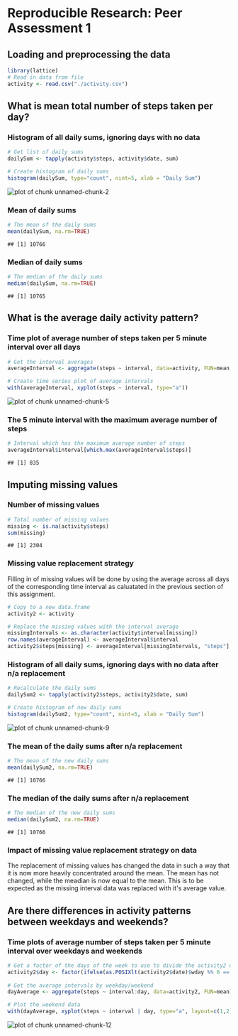 # Reproducible Research: Peer Assessment 1


## Loading and preprocessing the data

```r
library(lattice)
# Read in data from file
activity <- read.csv("./activity.csv")
```


## What is mean total number of steps taken per day?

### Histogram of all daily sums, ignoring days with no data

```r
# Get list of daily sums
dailySum <- tapply(activity$steps, activity$date, sum)

# Create histogram of daily sums
histogram(dailySum, type="count", nint=5, xlab = "Daily Sum")
```

![plot of chunk unnamed-chunk-2](figure/unnamed-chunk-2.png) 

### Mean of daily sums

```r
# The mean of the daily sums
mean(dailySum, na.rm=TRUE)
```

```
## [1] 10766
```

### Median of daily sums

```r
# The median of the daily sums
median(dailySum, na.rm=TRUE)
```

```
## [1] 10765
```


## What is the average daily activity pattern?

### Time plot of average number of steps taken per 5 minute interval over all days

```r
# Get the interval averages
averageInterval <- aggregate(steps ~ interval, data=activity, FUN=mean, na.rm=TRUE)

# Create time series plot of average intervals
with(averageInterval, xyplot(steps ~ interval, type="a"))
```

![plot of chunk unnamed-chunk-5](figure/unnamed-chunk-5.png) 

### The 5 minute interval with the maximum average number of steps

```r
# Interval which has the maximum average number of steps
averageInterval$interval[which.max(averageInterval$steps)]
```

```
## [1] 835
```

## Imputing missing values

### Number of missing values

```r
# Total number of missing values
missing <- is.na(activity$steps)
sum(missing)
```

```
## [1] 2304
```

### Missing value replacement strategy

Filling in of missing values will be done by using the average across all days
of the corresponding time interval as caluatated in the previous section of
this assignment.


```r
# Copy to a new data.frame
activity2 <- activity

# Replace the missing values with the interval average
missingIntervals <- as.character(activity$interval[missing])
row.names(averageInterval) <- averageInterval$interval
activity2$steps[missing] <- averageInterval[missingIntervals, "steps"]
```

### Histogram of all daily sums, ignoring days with no data after n/a replacement

```r
# Recalculate the daily sums
dailySum2 <- tapply(activity2$steps, activity2$date, sum)

# Create histogram of new daily sums
histogram(dailySum2, type="count", nint=5, xlab = "Daily Sum")
```

![plot of chunk unnamed-chunk-9](figure/unnamed-chunk-9.png) 

### The mean of the daily sums after n/a replacement

```r
# The mean of the new daily sums
mean(dailySum2, na.rm=TRUE)
```

```
## [1] 10766
```

### The median of the daily sums after n/a replacement

```r
# The median of the new daily sums
median(dailySum2, na.rm=TRUE)
```

```
## [1] 10766
```

### Impact of missing value replacement strategy on data

The replacement of missing values has changed the data in such a way that it is
now more heavily concentrated around the mean.  The mean has not changed, while
the meadian is now equal to the mean.  This is to be expected as the missing
interval data was replaced with it's average value.

## Are there differences in activity patterns between weekdays and weekends?

### Time plots of average number of steps taken per 5 minute interval over weekdays and weekends 

```r
# Get a factor of the days of the week to use to divide the activity2 data
activity2$day <- factor(ifelse(as.POSIXlt(activity2$date)$wday %% 6 == 0, "Weekend", "Weekday"))
                        
# Get the average intervals by weekday/weekend
dayAverage <- aggregate(steps ~ interval:day, data=activity2, FUN=mean)

# Plot the weekend data
with(dayAverage, xyplot(steps ~ interval | day, type="a", layout=c(1,2)))
```

![plot of chunk unnamed-chunk-12](figure/unnamed-chunk-12.png) 
